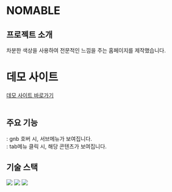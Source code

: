 # NOMABLE

## 프로젝트 소개

차분한 색상을 사용하여 전문적인 느낌을 주는 홈페이지를 제작했습니다.

# 데모 사이트
[데모 사이트 바로가기](https://hwangjinyoung14.github.io/nomable/)
<br/><br/>

## 주요 기능

 : gnb 호버 시, 서브메뉴가 보여집니다.<br>
: tab메뉴 클릭 시, 해당 콘텐츠가 보여집니다.

## 기술 스택
<img src="https://img.shields.io/badge/HTML5-E34F26?style=for-the-badge&logo=HTML5&logoColor=white"> <img src="https://img.shields.io/badge/CSS3-1572B6?style=for-the-badge&logo=CSS3&logoColor=white"> <img src="https://img.shields.io/badge/Javascript-F7DF1E?style=for-the-badge&logo=Javascript&logoColor=white">
